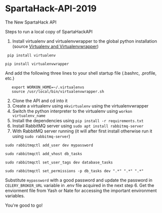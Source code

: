# SpartaHack-API-2019
The New SpartaHack API

Steps to run a local copy of SpartaHackAPI

1. Install virtualenv and virtualenvwrapper to the global python installation (source [Virtualenv and Virtualenvwrapper](http://docs.python-guide.org/en/latest/dev/virtualenvs/))  
```
 pip install virtualenv
```
```
pip install virtualenvwrapper
```  
   And add the following three lines to your shell startup file (.bashrc, .profile, etc.)  
```export VIRTUALENVWRAPPER_PYTHON=/usr/bin/python3
   export WORKON_HOME=~/.virtualenvs
   source /usr/local/bin/virtualenvwrapper.sh
```  
2. Clone the API and cd into it  
3. Create a virtualenv using `mkvirtualenv` using the virtualenvwrapper  
4. Switch the python interpreter to the virtualenv using `workon virtualenv_name`  
5. Install the dependencies using `pip install -r requirements.txt`  
6. Install RabbitMQ server using `sudo apt install rabbitmq-server`  
7. With RabbitMQ server running (it will after first install otherwise run it using `sudo rabbitmq-server`)  
```
sudo rabbitmqctl add_user dev mypassword
```  
```
sudo rabbitmqctl add_vhost db_tasks
```  
```
sudo rabbitmqctl set_user_tags dev database_tasks
```  
```
sudo rabbitmqctl set_permissions -p db_tasks dev ".*" ".*" ".*"
```  
   Substitute `mypassword` with a good password and update the password in `CELERY_BROKER_URL` variable in .env file acquired in the next step
6. Get the enviorment file from Yash or Nate for accessing the important environment variables.

You're good to go!
